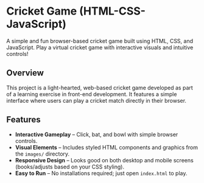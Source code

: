 # Cricket Game (HTML-CSS-JavaScript)

A simple and fun browser-based cricket game built using HTML, CSS, and JavaScript. Play a virtual cricket game with interactive visuals and intuitive controls!

## Overview

This project is a light-hearted, web-based cricket game developed as part of a learning exercise in front-end development. It features a simple interface where users can play a cricket match directly in their browser.

## Features

- **Interactive Gameplay** – Click, bat, and bowl with simple browser controls.
- **Visual Elements** – Includes styled HTML components and graphics from the `images/` directory.
- **Responsive Design** – Looks good on both desktop and mobile screens (books/adjusts based on your CSS styling).
- **Easy to Run** – No installations required; just open `index.html` to play.
